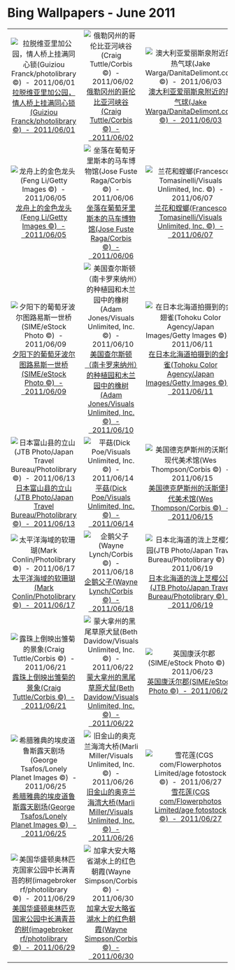 # Bing Wallpapers - June 2011

| | | | |
|:-------------------------:|:-------------------------:|:-------------------------:|:-------------------------:|
| ![拉脱维亚里加公园，情人桥上挂满同心锁(Guiziou Franck/photolibrary ©)  -  2011/06/01](https://bing.ee123.net/img/cn/fhd/2011/06/01.jpg)[拉脱维亚里加公园，情人桥上挂满同心锁(Guiziou Franck/photolibrary ©)  -  2011/06/01](https://bing.ee123.net/img/cn/fhd/2011/06/01.jpg) | ![俄勒冈州的哥伦比亚河峡谷(Craig Tuttle/Corbis ©)  -  2011/06/02](https://bing.ee123.net/img/cn/fhd/2011/06/02.jpg)[俄勒冈州的哥伦比亚河峡谷(Craig Tuttle/Corbis ©)  -  2011/06/02](https://bing.ee123.net/img/cn/fhd/2011/06/02.jpg) | ![澳大利亚爱丽斯泉附近的热气球(Jake Warga/DanitaDelimont.com ©)  -  2011/06/03](https://bing.ee123.net/img/cn/fhd/2011/06/03.jpg)[澳大利亚爱丽斯泉附近的热气球(Jake Warga/DanitaDelimont.com ©)  -  2011/06/03](https://bing.ee123.net/img/cn/fhd/2011/06/03.jpg) | ![巴西里约热内卢的瓜纳巴拉湾(SIME/eStock Photo ©)  -  2011/06/04](https://bing.ee123.net/img/cn/fhd/2011/06/04.jpg)[巴西里约热内卢的瓜纳巴拉湾(SIME/eStock Photo ©)  -  2011/06/04](https://bing.ee123.net/img/cn/fhd/2011/06/04.jpg) |
| ![龙舟上的金色龙头(Feng Li/Getty Images ©)  -  2011/06/05](https://bing.ee123.net/img/cn/fhd/2011/06/05.jpg)[龙舟上的金色龙头(Feng Li/Getty Images ©)  -  2011/06/05](https://bing.ee123.net/img/cn/fhd/2011/06/05.jpg) | ![坐落在葡萄牙里斯本的马车博物馆(Jose Fuste Raga/Corbis ©)  -  2011/06/06](https://bing.ee123.net/img/cn/fhd/2011/06/06.jpg)[坐落在葡萄牙里斯本的马车博物馆(Jose Fuste Raga/Corbis ©)  -  2011/06/06](https://bing.ee123.net/img/cn/fhd/2011/06/06.jpg) | ![兰花和螳螂(Francesco Tomasinelli/Visuals Unlimited, Inc. ©)  -  2011/06/07](https://bing.ee123.net/img/cn/fhd/2011/06/07.jpg)[兰花和螳螂(Francesco Tomasinelli/Visuals Unlimited, Inc. ©)  -  2011/06/07](https://bing.ee123.net/img/cn/fhd/2011/06/07.jpg) | ![水母(SSC/SuperStock ©)  -  2011/06/08](https://bing.ee123.net/img/cn/fhd/2011/06/08.jpg)[水母(SSC/SuperStock ©)  -  2011/06/08](https://bing.ee123.net/img/cn/fhd/2011/06/08.jpg) |
| ![夕阳下的葡萄牙波尔图路易斯一世桥(SIME/eStock Photo ©)  -  2011/06/09](https://bing.ee123.net/img/cn/fhd/2011/06/09.jpg)[夕阳下的葡萄牙波尔图路易斯一世桥(SIME/eStock Photo ©)  -  2011/06/09](https://bing.ee123.net/img/cn/fhd/2011/06/09.jpg) | ![美国查尔斯顿（南卡罗来纳州）的种植园和木兰园中的橡树(Adam Jones/Visuals Unlimited, Inc. ©)  -  2011/06/10](https://bing.ee123.net/img/cn/fhd/2011/06/10.jpg)[美国查尔斯顿（南卡罗来纳州）的种植园和木兰园中的橡树(Adam Jones/Visuals Unlimited, Inc. ©)  -  2011/06/10](https://bing.ee123.net/img/cn/fhd/2011/06/10.jpg) | ![在日本北海道拍摄到的金翅雀(Tohoku Color Agency/Japan Images/Getty Images ©)  -  2011/06/11](https://bing.ee123.net/img/cn/fhd/2011/06/11.jpg)[在日本北海道拍摄到的金翅雀(Tohoku Color Agency/Japan Images/Getty Images ©)  -  2011/06/11](https://bing.ee123.net/img/cn/fhd/2011/06/11.jpg) | ![从宇宙国际空间站拍到的太平洋上的日落(NASA - digital version copyright/Science Faction/Corbis ©)  -  2011/06/12](https://bing.ee123.net/img/cn/fhd/2011/06/12.jpg)[从宇宙国际空间站拍到的太平洋上的日落(NASA - digital version copyright/Science Faction/Corbis ©)  -  2011/06/12](https://bing.ee123.net/img/cn/fhd/2011/06/12.jpg) |
| ![日本富山县的立山(JTB Photo/Japan Travel Bureau/Photolibrary ©)  -  2011/06/13](https://bing.ee123.net/img/cn/fhd/2011/06/13.jpg)[日本富山县的立山(JTB Photo/Japan Travel Bureau/Photolibrary ©)  -  2011/06/13](https://bing.ee123.net/img/cn/fhd/2011/06/13.jpg) | ![平菇(Dick Poe/Visuals Unlimited, Inc. ©)  -  2011/06/14](https://bing.ee123.net/img/cn/fhd/2011/06/14.jpg)[平菇(Dick Poe/Visuals Unlimited, Inc. ©)  -  2011/06/14](https://bing.ee123.net/img/cn/fhd/2011/06/14.jpg) | ![美国德克萨斯州的沃斯堡现代美术馆(Wes Thompson/Corbis ©)  -  2011/06/15](https://bing.ee123.net/img/cn/fhd/2011/06/15.jpg)[美国德克萨斯州的沃斯堡现代美术馆(Wes Thompson/Corbis ©)  -  2011/06/15](https://bing.ee123.net/img/cn/fhd/2011/06/15.jpg) | ![在日本长野县拍摄到的大苇莺(JTB Photo/Japan Travel Bureau/Photolibrary ©)  -  2011/06/16](https://bing.ee123.net/img/cn/fhd/2011/06/16.jpg)[在日本长野县拍摄到的大苇莺(JTB Photo/Japan Travel Bureau/Photolibrary ©)  -  2011/06/16](https://bing.ee123.net/img/cn/fhd/2011/06/16.jpg) |
| ![太平洋海域的软珊瑚(Mark Conlin/Photolibrary ©)  -  2011/06/17](https://bing.ee123.net/img/cn/fhd/2011/06/17.jpg)[太平洋海域的软珊瑚(Mark Conlin/Photolibrary ©)  -  2011/06/17](https://bing.ee123.net/img/cn/fhd/2011/06/17.jpg) | ![企鹅父子(Wayne Lynch/Corbis ©)  -  2011/06/18](https://bing.ee123.net/img/cn/fhd/2011/06/18.jpg)[企鹅父子(Wayne Lynch/Corbis ©)  -  2011/06/18](https://bing.ee123.net/img/cn/fhd/2011/06/18.jpg) | ![日本北海道的泷上芝樱公园(JTB Photo/Japan Travel Bureau/Photolibrary ©)  -  2011/06/19](https://bing.ee123.net/img/cn/fhd/2011/06/19.jpg)[日本北海道的泷上芝樱公园(JTB Photo/Japan Travel Bureau/Photolibrary ©)  -  2011/06/19](https://bing.ee123.net/img/cn/fhd/2011/06/19.jpg) | ![夏蝉 -- Mike Price/Oxford Scientific(OSF)/Photolibrary ©)  -  2011/06/20](https://bing.ee123.net/img/cn/fhd/2011/06/20.jpg)[夏蝉 -- Mike Price/Oxford Scientific(OSF)/Photolibrary ©)  -  2011/06/20](https://bing.ee123.net/img/cn/fhd/2011/06/20.jpg) |
| ![露珠上倒映出雏菊的景象(Craig Tuttle/Corbis ©)  -  2011/06/21](https://bing.ee123.net/img/cn/fhd/2011/06/21.jpg)[露珠上倒映出雏菊的景象(Craig Tuttle/Corbis ©)  -  2011/06/21](https://bing.ee123.net/img/cn/fhd/2011/06/21.jpg) | ![蒙大拿州的黑尾草原犬鼠(Beth Davidow/Visuals Unlimited, Inc. ©)  -  2011/06/22](https://bing.ee123.net/img/cn/fhd/2011/06/22.jpg)[蒙大拿州的黑尾草原犬鼠(Beth Davidow/Visuals Unlimited, Inc. ©)  -  2011/06/22](https://bing.ee123.net/img/cn/fhd/2011/06/22.jpg) | ![英国康沃尔郡(SIME/eStock Photo ©)  -  2011/06/23](https://bing.ee123.net/img/cn/fhd/2011/06/23.jpg)[英国康沃尔郡(SIME/eStock Photo ©)  -  2011/06/23](https://bing.ee123.net/img/cn/fhd/2011/06/23.jpg) | ![厄瓜多尔加拉帕戈斯群岛上的红蟹(Gary Cralle/Getty Images ©)  -  2011/06/24](https://bing.ee123.net/img/cn/fhd/2011/06/24.jpg)[厄瓜多尔加拉帕戈斯群岛上的红蟹(Gary Cralle/Getty Images ©)  -  2011/06/24](https://bing.ee123.net/img/cn/fhd/2011/06/24.jpg) |
| ![希腊雅典的埃皮道鲁斯露天剧场(George Tsafos/Lonely Planet Images ©)  -  2011/06/25](https://bing.ee123.net/img/cn/fhd/2011/06/25.jpg)[希腊雅典的埃皮道鲁斯露天剧场(George Tsafos/Lonely Planet Images ©)  -  2011/06/25](https://bing.ee123.net/img/cn/fhd/2011/06/25.jpg) | ![旧金山的奥克兰海湾大桥(Marli Miller/Visuals Unlimited, Inc. ©)  -  2011/06/26](https://bing.ee123.net/img/cn/fhd/2011/06/26.jpg)[旧金山的奥克兰海湾大桥(Marli Miller/Visuals Unlimited, Inc. ©)  -  2011/06/26](https://bing.ee123.net/img/cn/fhd/2011/06/26.jpg) | ![雪花莲(CGS com/Flowerphotos Limited/age fotostock ©)  -  2011/06/27](https://bing.ee123.net/img/cn/fhd/2011/06/27.jpg)[雪花莲(CGS com/Flowerphotos Limited/age fotostock ©)  -  2011/06/27](https://bing.ee123.net/img/cn/fhd/2011/06/27.jpg) | ![美国佛罗里达州的比斯坎国家公园(Rapsodia/SuperStock ©)  -  2011/06/28](https://bing.ee123.net/img/cn/fhd/2011/06/28.jpg)[美国佛罗里达州的比斯坎国家公园(Rapsodia/SuperStock ©)  -  2011/06/28](https://bing.ee123.net/img/cn/fhd/2011/06/28.jpg) |
| ![美国华盛顿奥林匹克国家公园中长满青苔的树(imagebroker rf/photolibrary ©)  -  2011/06/29](https://bing.ee123.net/img/cn/fhd/2011/06/29.jpg)[美国华盛顿奥林匹克国家公园中长满青苔的树(imagebroker rf/photolibrary ©)  -  2011/06/29](https://bing.ee123.net/img/cn/fhd/2011/06/29.jpg) | ![加拿大安大略省湖水上的红色朝霞(Wayne Simpson/Corbis ©)  -  2011/06/30](https://bing.ee123.net/img/cn/fhd/2011/06/30.jpg)[加拿大安大略省湖水上的红色朝霞(Wayne Simpson/Corbis ©)  -  2011/06/30](https://bing.ee123.net/img/cn/fhd/2011/06/30.jpg) |  |  |
